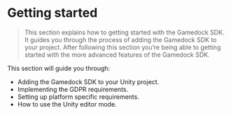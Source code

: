 # Getting started

> This section explains how to getting started with the Gamedock SDK. It guides you through the process of adding the Gamedock SDK to your project. After following this section you’re being able to getting started with the more advanced features of the Gamedock SDK.

This section will guide you through:
* Adding the Gamedock SDK to your Unity project.
* Implementing the GDPR requirements.
* Setting up platform specific requirements.
* How to use the Unity editor mode.
